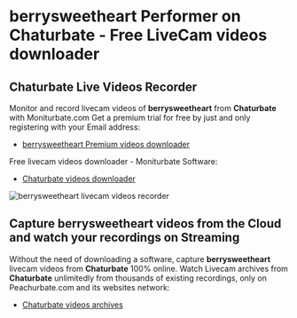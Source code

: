 # berrysweetheart Performer on Chaturbate - Free LiveCam videos downloader

## Chaturbate Live Videos Recorder

Monitor and record livecam videos of **berrysweetheart** from **Chaturbate** with Moniturbate.com
Get a premium trial for free by just and only registering with your Email address:
* [berrysweetheart Premium videos downloader](https://moniturbate.com/request-demo-licence-key.html)

Free livecam videos downloader - Moniturbate Software:
* [Chaturbate videos downloader](https://moniturbate.com/moniturbate-download-software.html)

![berrysweetheart livecam videos recorder](https://peachurnet.com/templates/moniturbate-software.png)


## Capture berrysweetheart videos from the Cloud and watch your recordings on Streaming

Without the need of downloading a software, capture **berrysweetheart** livecam videos from **Chaturbate** 100% online.
Watch Livecam archives from **Chaturbate** unlimitedly from thousands of existing recordings, only on Peachurbate.com and its websites network:
* [Chaturbate videos archives](https://peachurnet.com/)